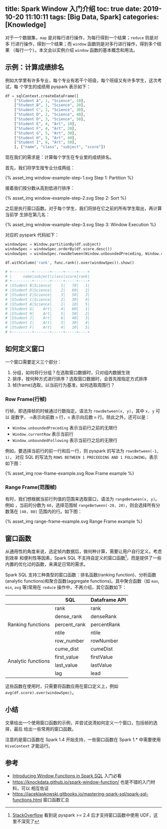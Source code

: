 title: Spark Window 入门介绍
toc: true
date: 2019-10-20 11:10:11
tags: [Big Data, Spark]
categories: [Knowledge]
---

对于一个数据集，`map` 是对每行进行操作，为每行得到一个结果；`reduce` 则是对多
行进行操作，得到一个结果；而 `window` 函数则是对多行进行操作，得到多个结果
（每行一个）。本文会以实例介绍 `window` 函数的基本概念和用法。

## 示例：计算成绩排名

例如大学里有许多专业，每个专业有若干个班级，每个班级又有许多学生，这次考试，每
个学生的成绩用 pyspark 表示如下：

```python
df = sqlContext.createDataFrame([
    ["Student A", 1, "Science", 10],
    ["Student B", 1, "Science", 20],
    ["Student C", 2, "Science", 30],
    ["Student D", 2, "Science", 40],
    ["Student D", 3, "Science", 50],
    ["Student E", 4, "Art", 10],
    ["Student F", 4, "Art", 20],
    ["Student G", 5, "Art", 30],
    ["Student H", 5, "Art", 40],
    ["Student I", 6, "Art", 50],
    ], ["name", "class", "subject", "score"])
```

现在我们的需求是：计算每个学生在专业里的成绩排名。

首先，我们将学生按专业分成两组：

{% asset_img window-example-step-1.svg Step 1: Partition %}

接着我们按分数从高到低进行排序：

{% asset_img window-example-step-2.svg Step 2: Sort %}

之后是执行窗口函数。对于每个学生，我们将排在它之前的所有学生取出，再计算当前学
生排在第几名：

{% asset_img window-example-step-3.svg Step 3: Window Execution %}

对应的 pyspark 代码如下：
```python
windowSpec = Window.partitionBy(df.subject)
windowSpec = windowSpec.orderBy(df.score.desc())
windowSpec = windowSpec.rowsBetween(Window.unboundedPreceding, Window.currentRow)

df.withColumn('rank', func.rank().over(windowSpec)).show()

# +---------+-------+-----+-----+----+
# |     name|subject|class|score|rank|
# +---------+-------+-----+-----+----+
# |Student B|Science|    1|   70|   1|
# |Student D|Science|    2|   60|   2|
# |Student E|Science|    3|   50|   3|
# |Student C|Science|    2|   30|   4|
# |Student A|Science|    1|   10|   5|
# |Student G|    Art|    4|   60|   1|
# |Student H|    Art|    5|   50|   2|
# |Student J|    Art|    6|   40|   3|
# |Student I|    Art|    5|   30|   4|
# |Student F|    Art|    4|   10|   5|
# +---------+-------+-----+-----+----+
```

## 如何定义窗口

一个窗口需要定义三个部分：

1. 分组，如何将行分组？在选取窗口数据时，只对组内数据生效
2. 排序，按何种方式进行排序？选取窗口数据时，会首先按指定方式排序
3. 帧(frame)选取，以当前行为基准，如何选取周围行？

### Row Frame(行帧)

行帧，即选择帧的时候通过行数指定。语法为 `rowsBetween(x, y)`，其中 `x, y` 可以
是数字，`-n`表示向前数 `n` 行，`n` 表示向后数 `n` 行。除此之外，还可以是：

* `Window.unboundedPreceding` 表示当前行之前的无限行
* `Window.currentRow` 表示当前行
* `Window.unboundedFollowing` 表示当前行之后的无限行

例如，要选择当前行的前一行和后一行，则 pyspark 的写法为 `rowsBetween(-1, 1)`，
对应 SQL 的写法为 `ROWS BETWEEN 1 PRECEEDING AND 1 FOLLOWING`，表示如下图：

{% asset_img row-frame-example.svg Row Frame example %}

### Range Frame(范围帧)

有时，我们想根据当前行列值的范围来选取窗口，语法为 `rangeBetween(x, y)`。例如
，当前的分数为 `60`，选择范围帧 `rangeBetween(-20, 20)`，则会选择所有分数落在
`[40, 80]` 范围内的行。如下图：

{% asset_img range-frame-example.svg Range Frame example %}

## 窗口函数

从通用性的角度来说，选定帧内数据后，做何种计算，需要让用户自行定义。考虑到效率
和便利性等因素，Spark SQL 不支持自定义的窗口函数[^pyspark-udf]，而是提供了一些
内置的优化过的函数，来满足日常的需求。

[^pyspark-udf]: [StackOverflow](https://stackoverflow.com/a/48160300) 看到说 pyspark >=
  2.4 后才支持窗口函数中使用 UDF，这里不深究了

Spark SQL 支持三种类型的窗口函数：排名函数(ranking function)、分析函数
(analytic functions)和聚合函数(aggregate functions)。其中聚合函数（如 `max`,
`min`, `avg` 等)常用在 `reduce` 操作中，不再介绍，其它函数如下：

<table>
    <thead>
        <tr>
            <th></th>
            <th>SQL</th>
            <th>Dataframe API</th>
        </tr>
    </thead>
    <tbody>
        <tr>
            <td rowspan=5>Ranking functions</td>
            <td>rank</td>
            <td>rank</td>
        </tr>
        <tr>
            <td>dense_rank</td>
            <td>denseRank</td>
        </tr>
        <tr>
            <td>percent_rank</td>
            <td>percentRank</td>
        </tr>
        <tr>
            <td>ntile</td>
            <td>ntile</td>
        </tr>
        <tr>
            <td>row_number</td>
            <td>rowNumber</td>
        </tr>
        <tr>
            <td rowspan=5>Analytic functions</td>
            <td>cume_dist</td>
            <td>cumeDist</td>
        </tr>
        <tr>
            <td>first_value</td>
            <td>firstValue</td>
        </tr>
        <tr>
            <td>last_value</td>
            <td>lastValue</td>
        </tr>
        <tr>
            <td>lag</td>
            <td>lead</td>
        </tr>
    </tbody>
</table>

这些函数在使用时，只需要将函数应用在窗口定义上，例如
`avg(df.score).over(windowSpec)`。

## 小结

文章给出一个使用窗口函数的示例，并尝试说清如何定义一个窗口，包括帧的选择，最后
给出一些常用的窗口函数。

注意的是窗口函数在 Spark 1.4 开始支持，一些窗口函数在 Spark 1.* 中需要使用
`HiveContext` 才能运行。


## 参考

- [Introducing Window Functions in Spark SQL](https://databricks.com/blog/2015/07/15/introducing-window-functions-in-spark-sql.html)  入门必看
- https://knockdata.github.io/spark-window-function/ 也是不错的入门材料，可以
    相互佐证
- https://jaceklaskowski.gitbooks.io/mastering-spark-sql/spark-sql-functions.html 窗口函数汇总
